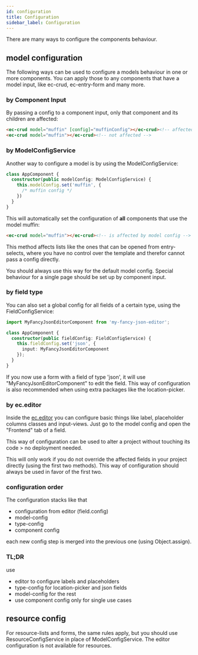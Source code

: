 ```yaml
---
id: configuration
title: Configuration
sidebar_label: Configuration
---
```


There are many ways to configure the components behaviour.

## model configuration

The following ways can be used to configure a models behaviour in one or more components. You can apply those to any components that have a model input, like ec-crud, ec-entry-form and many more.


### by Component Input

By passing a config to a component input, only that component and its children are affected:

```html
<ec-crud model="muffin" [config]="muffinConfig"></ec-crud><!-- affected -->
<ec-crud model="muffin"></ec-crud><!-- not affected -->
```

### by ModelConfigService

Another way to configure a model is by using the ModelConfigService:

```ts
class AppComponent {
  constructor(public modelConfig: ModelConfigService) {
    this.modelConfig.set('muffin', {
      /* muffin config */
    })
  }
}
```

This will automatically set the configuration of **all** components that use the model muffin:

```html
<ec-crud model="muffin"></ec-crud><!-- is affected by model config -->
```

This method affects lists like the ones that can be opened from entry-selects, where you have no control over the template and therefor cannot pass a config directly.

You should always use this way for the default model config. Special behaviour for a single page should be set up by component input. 


### by field type

You can also set a global config for all fields of a certain type, using the FieldConfigService:

```ts
import MyFancyJsonEditorComponent from 'my-fancy-json-editor';

class AppComponent {
  constructor(public fieldConfig: FieldConfigService) {
    this.fieldConfig.set('json', {
      input: MyFancyJsonEditorComponent
    });
  }
}
```

If you now use a form with a field of type 'json', it will use "MyFancyJsonEditorComponent" to edit the field. This way of configuration is also recommended when using extra packages like the location-picker.

### by ec.editor

Inside the [ec.editor](https://e.entrecode.de) you can configure basic things like label, placeholder columns classes and input-views. Just go to the model config and open the "Frontend" tab of a field. 

This way of configuration can be used to alter a project without touching its code > no deployment needed. 

This will only work if you do not override the affected fields in your project directly (using the first two methods). This way of configuration should always be used in favor of the first two.


### configuration order

The configuration stacks like that

- configuration from editor (field.config)
- model-config
- type-config
- component config

each new config step is merged into the previous one (using Object.assign).

### TL;DR

use 
- editor to configure labels and placeholders
- type-config for location-picker and json fields
- model-config for the rest
- use component config only for single use cases

## resource config

For resource-lists and forms, the same rules apply, but you should use ResourceConfigService in place of ModelConfigService. The editor configuration is not available for resources.